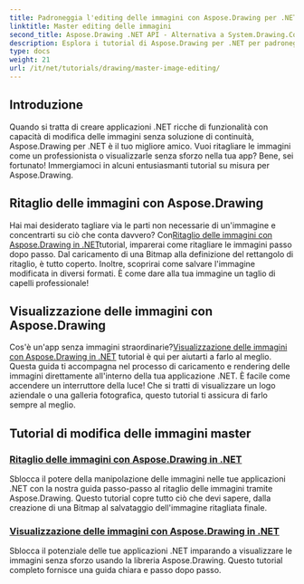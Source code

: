 ```yaml
---
title: Padroneggia l'editing delle immagini con Aspose.Drawing per .NET
linktitle: Master editing delle immagini
second_title: Aspose.Drawing .NET API - Alternativa a System.Drawing.Common
description: Esplora i tutorial di Aspose.Drawing per .NET per padroneggiare la modifica, il ritaglio e la visualizzazione delle immagini nelle applicazioni .NET con guide dettagliate.
type: docs
weight: 21
url: /it/net/tutorials/drawing/master-image-editing/
---
```

## Introduzione

Quando si tratta di creare applicazioni .NET ricche di funzionalità con capacità di modifica delle immagini senza soluzione di continuità, Aspose.Drawing per .NET è il tuo migliore amico. Vuoi ritagliare le immagini come un professionista o visualizzarle senza sforzo nella tua app? Bene, sei fortunato! Immergiamoci in alcuni entusiasmanti tutorial su misura per Aspose.Drawing.

## Ritaglio delle immagini con Aspose.Drawing  
 Hai mai desiderato tagliare via le parti non necessarie di un'immagine e concentrarti su ciò che conta davvero? Con[Ritaglio delle immagini con Aspose.Drawing in .NET](./image-cropping/)tutorial, imparerai come ritagliare le immagini passo dopo passo. Dal caricamento di una Bitmap alla definizione del rettangolo di ritaglio, è tutto coperto. Inoltre, scoprirai come salvare l'immagine modificata in diversi formati. È come dare alla tua immagine un taglio di capelli professionale!  

## Visualizzazione delle immagini con Aspose.Drawing  
 Cos'è un'app senza immagini straordinarie?[Visualizzazione delle immagini con Aspose.Drawing in .NET](./image-display/) tutorial è qui per aiutarti a farlo al meglio. Questa guida ti accompagna nel processo di caricamento e rendering delle immagini direttamente all'interno della tua applicazione .NET. È facile come accendere un interruttore della luce! Che si tratti di visualizzare un logo aziendale o una galleria fotografica, questo tutorial ti assicura di farlo sempre al meglio.
  
## Tutorial di modifica delle immagini master
### [Ritaglio delle immagini con Aspose.Drawing in .NET](./image-cropping/)
Sblocca il potere della manipolazione delle immagini nelle tue applicazioni .NET con la nostra guida passo-passo al ritaglio delle immagini tramite Aspose.Drawing. Questo tutorial copre tutto ciò che devi sapere, dalla creazione di una Bitmap al salvataggio dell'immagine ritagliata finale.
### [Visualizzazione delle immagini con Aspose.Drawing in .NET](./image-display/)
Sblocca il potenziale delle tue applicazioni .NET imparando a visualizzare le immagini senza sforzo usando la libreria Aspose.Drawing. Questo tutorial completo fornisce una guida chiara e passo dopo passo.